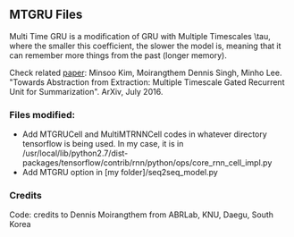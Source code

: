 ## MTGRU Files

Multi Time GRU is a modification of GRU with Multiple Timescales \tau, where the smaller this coefficient, the slower the model is, meaning that it can remember more things from the past (longer memory).

Check related [paper](https://arxiv.org/abs/1607.00718): Minsoo Kim, Moirangthem Dennis Singh, Minho Lee. "Towards Abstraction from Extraction: Multiple Timescale Gated Recurrent Unit for Summarization". ArXiv, July 2016.

### Files modified:
* Add MTGRUCell and MultiMTRNNCell codes in whatever directory tensorflow is being used. In my case, it is in /usr/local/lib/python2.7/dist-packages/tensorflow/contrib/rnn/python/ops/core_rnn_cell_impl.py
* Add MTGRU option in [my folder]/seq2seq_model.py

### Credits
Code: credits to Dennis Moirangthem from ABRLab, KNU, Daegu, South Korea